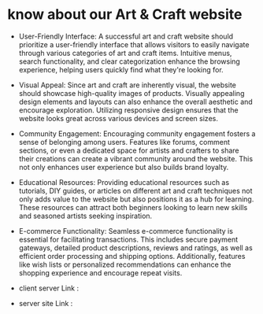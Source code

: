 # know about our Art & Craft website

 

-  User-Friendly Interface: A successful art and craft website should prioritize a user-friendly interface that allows visitors to easily navigate through various categories of art and craft items. Intuitive menus, search functionality, and clear categorization enhance the browsing experience, helping users quickly find what they're looking for.


-  Visual Appeal: Since art and craft are inherently visual, the website should showcase high-quality images of products. Visually appealing design elements and layouts can also enhance the overall aesthetic and encourage exploration. Utilizing responsive design ensures that the website looks great across various devices and screen sizes.


-  Community Engagement: Encouraging community engagement fosters a sense of belonging among users. Features like forums, comment sections, or even a dedicated space for artists and crafters to share their creations can create a vibrant community around the website. This not only enhances user experience but also builds brand loyalty.

-  Educational Resources: Providing educational resources such as tutorials, DIY guides, or articles on different art and craft techniques not only adds value to the website but also positions it as a hub for learning. These resources can attract both beginners looking to learn new skills and seasoned artists seeking inspiration.

-  E-commerce Functionality: Seamless e-commerce functionality is essential for facilitating transactions. This includes secure payment gateways, detailed product descriptions, reviews and ratings, as well as efficient order processing and shipping options. Additionally, features like wish lists or personalized recommendations can enhance the shopping experience and encourage repeat visits.



- client server Link : 


- server site Link :
